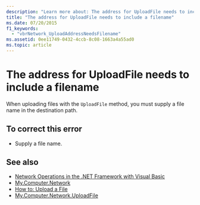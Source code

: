 ```yaml
---
description: "Learn more about: The address for UploadFile needs to include a filename"
title: "The address for UploadFile needs to include a filename"
ms.date: 07/20/2015
f1_keywords: 
  - "vbrNetwork_UploadAddressNeedsFilename"
ms.assetid: 0ee11749-0432-4ccb-8c08-1663a4a55ad0
ms.topic: article
---
```

# The address for UploadFile needs to include a filename

When uploading files with the `UploadFile` method, you must supply a file name in the destination path.  
  
## To correct this error  
  
- Supply a file name.  
  
## See also

- [Network Operations in the .NET Framework with Visual Basic](/previous-versions/visualstudio/visual-studio-2010/ms172756(v=vs.100))
- [My.Computer.Network](xref:Microsoft.VisualBasic.Devices.Network)
- [How to: Upload a File](../developing-apps/programming/computer-resources/how-to-upload-a-file.md)
- [My.Computer.Network.UploadFile](xref:Microsoft.VisualBasic.Devices.Network.UploadFile%2A)
